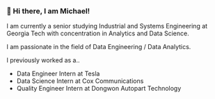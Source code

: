 ### 👋 Hi there, I am Michael!

I am currently a senior studying Industrial and Systems Engineering at Georgia Tech with concentration in Analytics and Data Science.

I am passionate in the field of Data Engineering / Data Analytics.

I previously worked as a..

- Data Engineer Intern at Tesla
- Data Science Intern at Cox Communications
- Quality Engineer Intern at Dongwon Autopart Technology